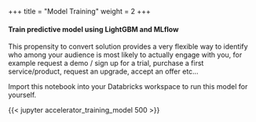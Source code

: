 +++
title = "Model Training"
weight = 2
+++

#### Train predictive model using LightGBM and MLflow

This propensity to convert solution provides a very flexible way to identify who among your audience is most likely to actually engage with you, for example request a demo / sign up for a trial, purchase a first service/product, request an upgrade, accept an offer etc…

Import this notebook into your Databricks workspace to run this model for yourself.

{{< jupyter accelerator_training_model 500 >}}
